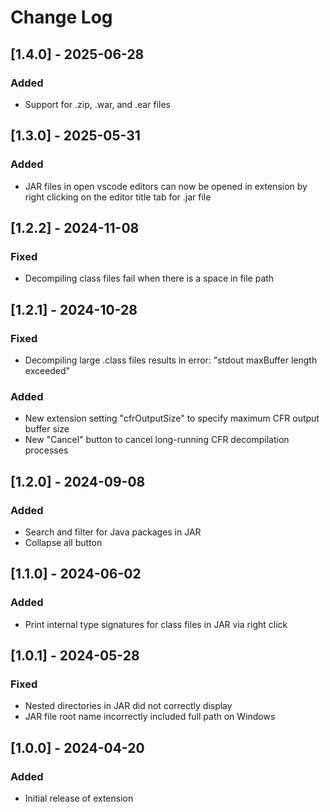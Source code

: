 # Change Log

## [1.4.0] - 2025-06-28

### Added
- Support for .zip, .war, and .ear files 

## [1.3.0] - 2025-05-31

### Added
- JAR files in open vscode editors can now be opened in extension by right clicking 
  on the editor title tab for .jar file 

## [1.2.2] - 2024-11-08

### Fixed
- Decompiling class files fail when there is a space in file path

## [1.2.1] - 2024-10-28

### Fixed
- Decompiling large .class files results in error: "stdout maxBuffer length exceeded"

### Added
- New extension setting "cfrOutputSize" to specify maximum CFR output buffer size
- New "Cancel" button to cancel long-running CFR decompilation processes

## [1.2.0] - 2024-09-08

### Added
- Search and filter for Java packages in JAR
- Collapse all button

## [1.1.0] - 2024-06-02

### Added
- Print internal type signatures for class files in JAR via right click

## [1.0.1] - 2024-05-28

### Fixed
- Nested directories in JAR did not correctly display 
- JAR file root name incorrectly included full path on Windows

## [1.0.0] - 2024-04-20

### Added
- Initial release of extension
